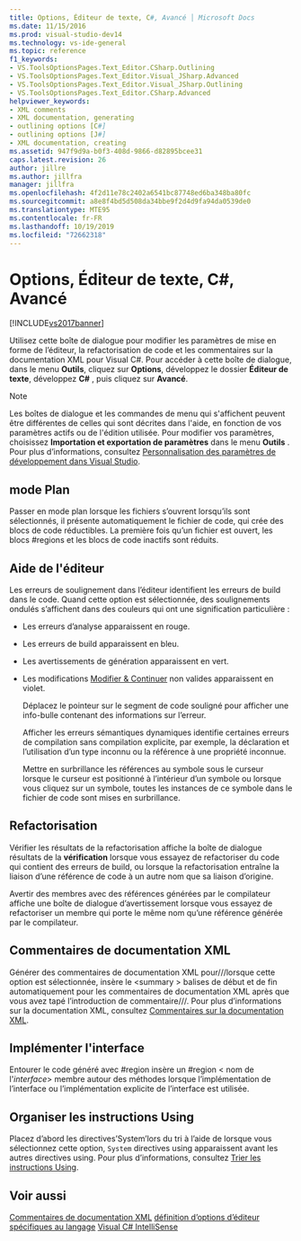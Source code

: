 ```yaml
---
title: Options, Éditeur de texte, C#, Avancé │ Microsoft Docs
ms.date: 11/15/2016
ms.prod: visual-studio-dev14
ms.technology: vs-ide-general
ms.topic: reference
f1_keywords:
- VS.ToolsOptionsPages.Text_Editor.CSharp.Outlining
- VS.ToolsOptionsPages.Text_Editor.Visual_JSharp.Advanced
- VS.ToolsOptionsPages.Text_Editor.Visual_JSharp.Outlining
- VS.ToolsOptionsPages.Text_Editor.CSharp.Advanced
helpviewer_keywords:
- XML comments
- XML documentation, generating
- outlining options [C#]
- outlining options [J#]
- XML documentation, creating
ms.assetid: 947f9d9a-b0f3-408d-9866-d82895bcee31
caps.latest.revision: 26
author: jillre
ms.author: jillfra
manager: jillfra
ms.openlocfilehash: 4f2d11e78c2402a6541bc87748ed6ba348ba80fc
ms.sourcegitcommit: a8e8f4bd5d508da34bbe9f2d4d9fa94da0539de0
ms.translationtype: MTE95
ms.contentlocale: fr-FR
ms.lasthandoff: 10/19/2019
ms.locfileid: "72662318"
---
```

# <a name="options-text-editor-c-advanced"></a>Options, Éditeur de texte, C#, Avancé
[!INCLUDE[vs2017banner](../../includes/vs2017banner.md)]

Utilisez cette boîte de dialogue pour modifier les paramètres de mise en forme de l’éditeur, la refactorisation de code et les commentaires sur la documentation XML pour Visual C#. Pour accéder à cette boîte de dialogue, dans le menu **Outils**, cliquez sur **Options**, développez le dossier **Éditeur de texte**, développez **C#** , puis cliquez sur **Avancé**.

> [!NOTE]
> Les boîtes de dialogue et les commandes de menu qui s'affichent peuvent être différentes de celles qui sont décrites dans l'aide, en fonction de vos paramètres actifs ou de l'édition utilisée. Pour modifier vos paramètres, choisissez **Importation et exportation de paramètres** dans le menu **Outils** . Pour plus d’informations, consultez [Personnalisation des paramètres de développement dans Visual Studio](https://msdn.microsoft.com/22c4debb-4e31-47a8-8f19-16f328d7dcd3).

## <a name="outlining"></a>mode Plan
 Passer en mode plan lorsque les fichiers s’ouvrent lorsqu’ils sont sélectionnés, il présente automatiquement le fichier de code, qui crée des blocs de code réductibles. La première fois qu’un fichier est ouvert, les blocs #regions et les blocs de code inactifs sont réduits.

## <a name="editor-help"></a>Aide de l'éditeur
 Les erreurs de soulignement dans l’éditeur identifient les erreurs de build dans le code. Quand cette option est sélectionnée, des soulignements ondulés s’affichent dans des couleurs qui ont une signification particulière :

- Les erreurs d’analyse apparaissent en rouge.

- Les erreurs de build apparaissent en bleu.

- Les avertissements de génération apparaissent en vert.

- Les modifications [Modifier & Continuer](../../debugger/edit-and-continue.md) non valides apparaissent en violet.

  Déplacez le pointeur sur le segment de code souligné pour afficher une info-bulle contenant des informations sur l’erreur.

  Afficher les erreurs sémantiques dynamiques identifie certaines erreurs de compilation sans compilation explicite, par exemple, la déclaration et l’utilisation d’un type inconnu ou la référence à une propriété inconnue.

  Mettre en surbrillance les références au symbole sous le curseur lorsque le curseur est positionné à l’intérieur d’un symbole ou lorsque vous cliquez sur un symbole, toutes les instances de ce symbole dans le fichier de code sont mises en surbrillance.

## <a name="refactoring"></a>Refactorisation
 Vérifier les résultats de la refactorisation affiche la boîte de dialogue résultats de la **vérification** lorsque vous essayez de refactoriser du code qui contient des erreurs de build, ou lorsque la refactorisation entraîne la liaison d’une référence de code à un autre nom que sa liaison d’origine.

 Avertir des membres avec des références générées par le compilateur affiche une boîte de dialogue d’avertissement lorsque vous essayez de refactoriser un membre qui porte le même nom qu’une référence générée par le compilateur.

## <a name="xml-documentation-comments"></a>Commentaires de documentation XML
 Générer des commentaires de documentation XML pour///lorsque cette option est sélectionnée, insère le \<summary > balises de début et de fin automatiquement pour les commentaires de documentation XML après que vous avez tapé l’introduction de commentaire///. Pour plus d’informations sur la documentation XML, consultez [Commentaires sur la documentation XML](https://msdn.microsoft.com/library/803b7f7b-7428-4725-b5db-9a6cff273199).

## <a name="implement-interface"></a>Implémenter l'interface
 Entourer le code généré avec #region insère un #region \< nom de l'*interface*> membre autour des méthodes lorsque l’implémentation de l’interface ou l’implémentation explicite de l’interface est utilisée.

## <a name="organize-usings"></a>Organiser les instructions Using
 Placez d’abord les directives’System’lors du tri à l’aide de lorsque vous sélectionnez cette option, `System` directives using apparaissent avant les autres directives using. Pour plus d’informations, consultez [Trier les instructions Using](../../misc/sort-usings.md).

## <a name="see-also"></a>Voir aussi
 [Commentaires de documentation XML](https://msdn.microsoft.com/library/803b7f7b-7428-4725-b5db-9a6cff273199) [définition d’options d’éditeur spécifiques au langage](../../ide/reference/setting-language-specific-editor-options.md) [Visual C# IntelliSense](../../ide/visual-csharp-intellisense.md)
